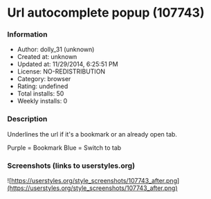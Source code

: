 # Url autocomplete popup (107743)

### Information
- Author: dolly_31 (unknown)
- Created at: unknown
- Updated at: 11/29/2014, 6:25:51 PM
- License: NO-REDISTRIBUTION
- Category: browser
- Rating: undefined
- Total installs: 50
- Weekly installs: 0


### Description
Underlines the url if it's a bookmark or an already open tab.

Purple = Bookmark
Blue = Switch to tab


### Screenshots (links to userstyles.org)
![https://userstyles.org/style_screenshots/107743_after.png](https://userstyles.org/style_screenshots/107743_after.png)


